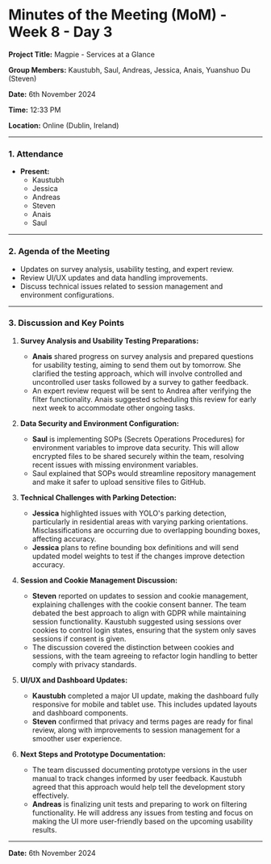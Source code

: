 # Minutes of the Meeting (MoM) - Week 8 - Day 3

**Project Title:** Magpie - Services at a Glance

**Group Members:** Kaustubh, Saul, Andreas, Jessica, Anais, Yuanshuo Du (Steven)

**Date:** 6th November 2024

**Time:** 12:33 PM

**Location:** Online (Dublin, Ireland)

---

### **1. Attendance**

- **Present:**
  - Kaustubh
  - Jessica
  - Andreas
  - Steven
  - Anais
  - Saul

---

### **2. Agenda of the Meeting**

- Updates on survey analysis, usability testing, and expert review.
- Review UI/UX updates and data handling improvements.
- Discuss technical issues related to session management and environment configurations.

---

### **3. Discussion and Key Points**

1. **Survey Analysis and Usability Testing Preparations:**
   - **Anais** shared progress on survey analysis and prepared questions for usability testing, aiming to send them out by tomorrow. She clarified the testing approach, which will involve controlled and uncontrolled user tasks followed by a survey to gather feedback.
   - An expert review request will be sent to Andrea after verifying the filter functionality. Anais suggested scheduling this review for early next week to accommodate other ongoing tasks.

2. **Data Security and Environment Configuration:**
   - **Saul** is implementing SOPs (Secrets Operations Procedures) for environment variables to improve data security. This will allow encrypted files to be shared securely within the team, resolving recent issues with missing environment variables.
   - Saul explained that SOPs would streamline repository management and make it safer to upload sensitive files to GitHub.

3. **Technical Challenges with Parking Detection:**
   - **Jessica** highlighted issues with YOLO's parking detection, particularly in residential areas with varying parking orientations. Misclassifications are occurring due to overlapping bounding boxes, affecting accuracy.
   - **Jessica** plans to refine bounding box definitions and will send updated model weights to test if the changes improve detection accuracy.

4. **Session and Cookie Management Discussion:**
   - **Steven** reported on updates to session and cookie management, explaining challenges with the cookie consent banner. The team debated the best approach to align with GDPR while maintaining session functionality. Kaustubh suggested using sessions over cookies to control login states, ensuring that the system only saves sessions if consent is given.
   - The discussion covered the distinction between cookies and sessions, with the team agreeing to refactor login handling to better comply with privacy standards.

5. **UI/UX and Dashboard Updates:**
   - **Kaustubh** completed a major UI update, making the dashboard fully responsive for mobile and tablet use. This includes updated layouts and dashboard components.
   - **Steven** confirmed that privacy and terms pages are ready for final review, along with improvements to session management for a smoother user experience.

6. **Next Steps and Prototype Documentation:**
   - The team discussed documenting prototype versions in the user manual to track changes informed by user feedback. Kaustubh agreed that this approach would help tell the development story effectively.
   - **Andreas** is finalizing unit tests and preparing to work on filtering functionality. He will address any issues from testing and focus on making the UI more user-friendly based on the upcoming usability results.

---

**Date:** 6th November 2024
